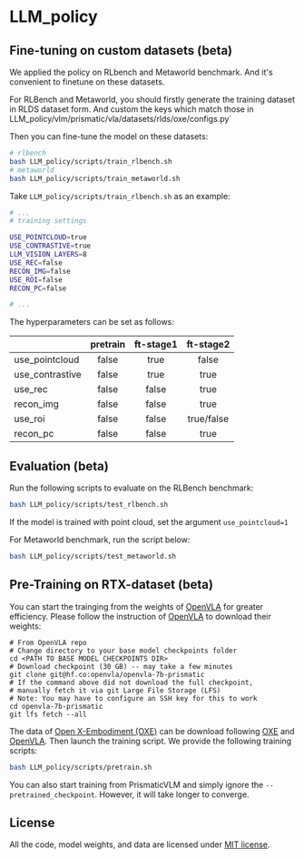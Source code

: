 # LLM_policy

## Fine-tuning on custom datasets (beta)

We applied the policy on RLbench and Metaworld benchmark. And it's convenient to finetune on these datasets.

For RLBench and Metaworld, you should firstly generate the training dataset in RLDS dataset form. And custom the keys which match those in LLM_policy/vlm/prismatic/vla/datasets/rlds/oxe/configs.py`

Then you can fine-tune the model on these datasets:

```bash
# rlbench
bash LLM_policy/scripts/train_rlbench.sh
# metaworld
bash LLM_policy/scripts/train_metaworld.sh
```

Take `LLM_policy/scripts/train_rlbench.sh` as an example:

```bash
# ...
# training settings

USE_POINTCLOUD=true
USE_CONTRASTIVE=true
LLM_VISION_LAYERS=8
USE_REC=false
RECON_IMG=false
USE_ROI=false
RECON_PC=false

# ...

```

The hyperparameters can be set as follows:

|                              |pretrain|ft-stage1| ft-stage2 | 
|:-----------|:-----------:|:-----------:|:-----------:|
| use_pointcloud  | false | true | false |
| use_contrastive  | false | true | true |
| use_rec                | false | false | true |
| recon_img           | false | false | true |
| use_roi                 | false | false | true/false |
| recon_pc              | false | false | true |


## Evaluation (beta)

Run the following scripts to evaluate on the RLBench benchmark:

```bash
bash LLM_policy/scripts/test_rlbench.sh
```

If the model is trained with point cloud, set the argument `use_pointcloud=1`

For Metaworld benchmark, run the script below:

```bash
bash LLM_policy/scripts/test_metaworld.sh
```

## Pre-Training on RTX-dataset (beta)

You can start the trainging from the weights of [OpenVLA](https://github.com/openvla/openvla) for greater efficiency. Please follow the instruction of [OpenVLA](https://github.com/openvla/openvla) to download their weights:

```
# From OpenVLA repo
# Change directory to your base model checkpoints folder
cd <PATH TO BASE MODEL CHECKPOINTS DIR>
# Download checkpoint (30 GB) -- may take a few minutes
git clone git@hf.co:openvla/openvla-7b-prismatic
# If the command above did not download the full checkpoint,
# manually fetch it via git Large File Storage (LFS)
# Note: You may have to configure an SSH key for this to work
cd openvla-7b-prismatic
git lfs fetch --all
```


The data of [Open X-Embodiment (OXE)](https://robotics-transformer-x.github.io/) can be download following [OXE](https://robotics-transformer-x.github.io/) and [OpenVLA](https://github.com/openvla/openvla). Then launch the training script. We provide the following training scripts:

```bash
bash LLM_policy/scripts/pretrain.sh
```

You can also start training from PrismaticVLM and simply ignore the ``--pretrained_checkpoint``. However, it will take longer to converge.

## License

All the code, model weights, and data are licensed under [MIT license](./LICENSE).

